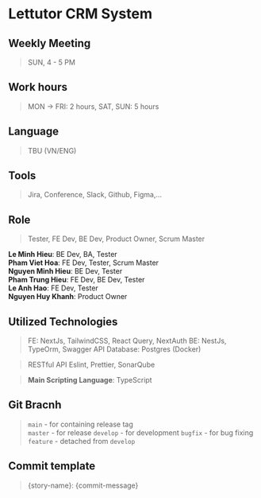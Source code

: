 # Lettutor CRM System

## Weekly Meeting

> SUN, 4 - 5 PM

## Work hours

> MON -> FRI: 2 hours, SAT, SUN: 5 hours

## Language

> TBU (VN/ENG)

## Tools

> Jira, Conference, Slack, Github, Figma,...

## Role

> Tester, FE Dev, BE Dev, Product Owner, Scrum Master

**Le Minh Hieu**: BE Dev, BA, Tester  
**Pham Viet Hoa**: FE Dev, Tester, Scrum Master  
**Nguyen Minh Hieu**: BE Dev, Tester  
**Pham Trung Hieu**: FE Dev, BE Dev, Tester  
**Le Anh Hao**: FE Dev, Tester  
**Nguyen Huy Khanh**: Product Owner

## Utilized Technologies

> FE: NextJs, TailwindCSS, React Query, NextAuth
> BE: NestJs, TypeOrm, Swagger API
> Database: Postgres (Docker)

> RESTful API
> Eslint, Prettier, SonarQube

> **Main Scripting Language**: TypeScript

## Git Bracnh

> `main` - for containing release tag  
> `master` - for release
> `develop` - for development
> `bugfix` - for bug fixing
> `feature` - detached from `develop`

## Commit template

> {story-name}: {commit-message}

